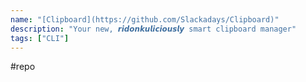 ```yaml
---
name: "[Clipboard](https://github.com/Slackadays/Clipboard)"
description: "Your new, 𝙧𝙞𝙙𝙤𝙣𝙠𝙪𝙡𝙞𝙘𝙞𝙤𝙪𝙨𝙡𝙮 smart clipboard manager"
tags: ["CLI"]
---
```

#repo